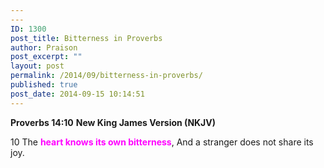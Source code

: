 ```yaml
---
---
ID: 1300
post_title: Bitterness in Proverbs
author: Praison
post_excerpt: ""
layout: post
permalink: /2014/09/bitterness-in-proverbs/
published: true
post_date: 2014-09-15 10:14:51
---
```

<strong>Proverbs 14:10</strong>
<strong> New King James Version (NKJV)</strong>

10 The <span style="color: #ff00ff;"><strong>heart knows its own bitterness</strong></span>,
And a stranger does not share its joy.